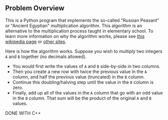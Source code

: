 ## Problem Overview
This is a Python program that implements the so-called "Russian Peasant" or "Ancient Egyptian" multiplication algorithm.  This algorithm is an alternative to the multiplication process taught in elementary school. To learn more information on why the algorithm works, please see [this wikipedia page](http://en.wikipedia.org/wiki/Ancient_Egyptian_multiplication) or [other sites](http://www.cut-the-knot.org/Curriculum/Algebra/PeasantMultiplication.shtml).

Here is how the algorithm works. Suppose you wish to multiply two integers ``A`` and ``B`` together (no decimals allowed). 

* You would first write the values of ``A`` and ``B`` side-by-side in two columns.
* Then you create a new row with twice the previous value in the ``A`` column, and half the previous value (truncated) in the ``B`` column.
*  Continue this doubling/halving step until the value in the ``B`` column is zero.
*  Finally, add up all of the values in the ``A`` column that go with an odd value in the ``B`` column.  That sum will be the product of the original ``A`` and ``B`` values.

DONE WITH C++